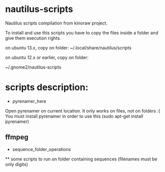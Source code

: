 nautilus-scripts
================

Nautilus scripts compilation from kinoraw project.

To install and use this scripts you have to copy the files inside a folder and give them execution rights.

on ubuntu 13.x, copy on folder:
~/.local/share/nautilus/scripts

on ubuntu 12.x or earlier, copy on folder:

~/.gnome2/nautilus-scripts


scripts description:
=====


* pyrenamer_here

Open pyrenamer on current location. It only works on files, not on folders :(
You must install pyrenamer in order to use this (sudo apt-get install pyrenamer)


ffmpeg
-------

* sequence_folder_operations

** some scripts to run on folder containing sequences (filenames must be only digits)

    
